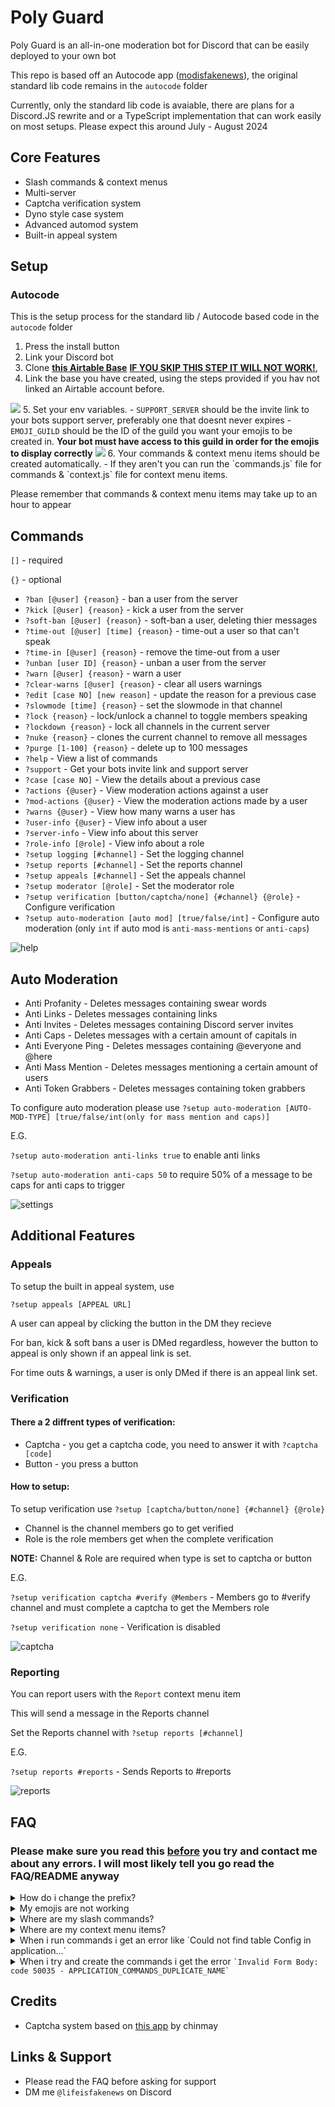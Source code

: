 # Poly Guard

Poly Guard is an all-in-one moderation bot for Discord that can be easily deployed to your own bot

This repo is based off an Autocode app ([modisfakenews](https://autocode.com/app/lifn/modeisfakenews)), the original standard lib code remains in the `autocode` folder

Currently, only the standard lib code is avaiable, there are plans for a Discord.JS rewrite and or a TypeScript implementation that can work easily on most setups.
Please expect this around July - August 2024

## Core Features

- Slash commands & context menus
- Multi-server
- Captcha verification system
- Dyno style case system
- Advanced automod system
- Built-in appeal system

## Setup
### Autocode
This is the setup process for the standard lib / Autocode based code in the `autocode` folder

1. Press the install button
2. Link your Discord bot
3. Clone **[this Airtable Base](https://airtable.com/shrVJZ0aCUVLnqcav)** <b><ins>IF YOU SKIP THIS STEP IT WILL NOT WORK!</ins></b>, 
4. Link the base you have created, using the steps provided if you hav not linked an Airtable account before.
<img src="https://cdn.discordapp.com/attachments/911294620439293993/949695504793600040/unknown.png">
5. Set your env variables. 
  - <code>SUPPORT_SERVER</code> should be the invite link to your bots support server, preferably one that doesnt never expires
  - <code>EMOJI_GUILD</code> should be the ID of the guild you want your emojis to be created in. <b>Your bot must have access to this guild in order for the emojis to display correctly</b>
<img src="https://cdn.discordapp.com/attachments/911294620439293993/970589564953579580/unknown.png">
6. Your commands & context menu items should be created automatically. 
  - If they aren't you can run the `commands.js` file for commands & `context.js` file for context menu items.

Please remember that commands & context menu items may take up to an hour to appear

## Commands

`[]` - required

`{}` - optional

- `?ban [@user] {reason}` - ban a user from the server
- `?kick [@user] {reason}` - kick a user from the server
- `?soft-ban [@user] {reason}` - soft-ban a user, deleting thier messages
- `?time-out [@user] [time] {reason}` - time-out a user so that can't speak
- `?time-in [@user] {reason}` - remove the time-out from a user
- `?unban [user ID] {reason}` - unban a user from the server
- `?warn [@user] {reason}` - warn a user
- `?clear-warns [@user] {reason}` - clear all users warnings
- `?edit [case NO] [new reason]` - update the reason for a previous case
- `?slowmode [time] {reason}` - set the slowmode in that channel
- `?lock {reason}` - lock/unlock a channel to toggle members speaking
- `?lockdown {reason}` - lock all channels in the current server
- `?nuke {reason}` - clones the current channel to remove all messages
- `?purge [1-100] {reason}` - delete up to 100 messages
- `?help` - View a list of commands
- `?support` - Get your bots invite link and support server
- `?case [case NO]` - View the details about a previous case
- `?actions {@user}` - View moderation actions against a user
- `?mod-actions {@user}` - View the moderation actions made by a user
- `?warns {@user}` - View how many warns a user has
- `?user-info {@user}` - View info about a user
- `?server-info` - View info about this server
- `?role-info [@role]` - View info about a role
- `?setup logging [#channel]` - Set the logging channel
- `?setup reports [#channel]` - Set the reports channel
- `?setup appeals [#channel]` - Set the appeals channel
- `?setup moderator [@role]` - Set the moderator role
- `?setup verification [button/captcha/none] {#channel} {@role}` - Configure verification
- `?setup auto-moderation [auto mod] [true/false/int]` - Configure auto moderation (only `int` if auto mod is `anti-mass-mentions` or `anti-caps`)

![help](/readme/gallery/help.png)

## Auto Moderation

- Anti Profanity - Deletes messages containing swear words
- Anti Links - Deletes messages containing links
- Anti Invites - Deletes messages containing Discord server invites
- Anti Caps - Deletes messages with a certain amount of capitals in
- Anti Everyone Ping - Deletes messages containing @everyone and @here
- Anti Mass Mention - Deletes messages mentioning a certain amount of users
- Anti Token Grabbers - Deletes messages containing token grabbers

To configure auto moderation please use `?setup auto-moderation [AUTO-MOD-TYPE] [true/false/int(only for mass mention and caps)]`

E.G.

`?setup auto-moderation anti-links true` to enable anti links

`?setup auto-moderation anti-caps 50` to require 50% of a message to be caps for anti caps to trigger

![settings](/readme/gallery/settings.png)

## Additional Features

### Appeals

To setup the built in appeal system, use

`?setup appeals [APPEAL URL]`

A user can appeal by clicking the button in the DM they recieve

For ban, kick & soft bans a user is DMed regardless, however the button to appeal is only shown if an appeal link is set.

For time outs & warnings, a user is only DMed if there is an appeal link set.

### Verification

#### There a 2 diffrent types of verification:

- Captcha - you get a captcha code, you need to answer it with `?captcha [code]`
- Button - you press a button

#### How to setup:

To setup verification use `?setup [captcha/button/none] {#channel} {@role}`

- Channel is the channel members go to get verified
- Role is the role members get when the complete verification

**NOTE:** Channel & Role are required when type is set to captcha or button

E.G.

`?setup verification captcha #verify @Members` - Members go to #verify channel and must complete a captcha to get the Members role

`?setup verification none` - Verification is disabled

![captcha](/readme/gallery/captcha.png)

### Reporting

You can report users with the `Report` context menu item

This will send a message in the Reports channel

Set the Reports channel with `?setup reports [#channel]`

E.G.

`?setup reports #reports` - Sends Reports to #reports

![reports](/readme/gallery/report.png)

<h2 id="faq">FAQ</h2>
<h3>Please make sure you read this <ins>before</ins> you try and contact me about any errors. I will most likely tell you go read the FAQ/README anyway</h3>
<details><summary>How do i change the prefix?</summary>
<p>The current prefix is `?`</p>
<p>To change this you need to change the trigger for each file in the `functions/Prefix` folder to your prefered prefix.</p>
<p>E.G.</p>
<img src="https://cdn.discordapp.com/attachments/911294620439293993/970585844274569246/unknown.png">
<hr>
</details>
<details>
  <summary>My emojis are not working</summary>
  <p>Make sure that you put a valid guild ID that your bot has access in the <code>EMOJI_GUILD</code> variable. Run the emoji.js file if the emojis where not created</p>
  <b>Do not rename the emojis after they have created.</b>
</details>
<details>
  <summary>Where are my slash commands?</summary>
  <p>Make sure you run the `commands.js` file. Global commands may take up to 1 hour to appear</p>
</details>
<details>
  <summary>Where are my context menu items?</summary>
  <p>Make sure you run the `context.js` file. Global context menu items may take up to 1 hour to appear</p>
</details>
<details>
  <summary>When i run commands i get an error like `Could not find table Config in application...`</summary>
  <p>This most likely means tha you have not used the correct airtable base. Please read step 2 in the installaion instructions</p>
</details>
<details>
  <summary>When i try and create the commands i get the error <code>`Invalid Form Body: code 50035 - APPLICATION_COMMANDS_DUPLICATE_NAME`</code></summary>
  <p>This means that you are trying to create a command that already exists, E.G. if you already have a `/help` command and it is trying to create another one. This can be fixed by un-commenting line 4 and commenting line 2 as seen below</p>
  <img src="https://cdn.discordapp.com/attachments/893849678356029480/961525256676311090/unknown.png">
  <p>**NOTE:** this will delete all your existing commands!
</details>

## Credits

- Captcha system based on [this app](https://autocode.com/app/chinmay2/verificationcaptcha/) by chinmay

## Links & Support

- Please read the FAQ before asking for support
- DM me `@lifeisfakenews` on Discord
